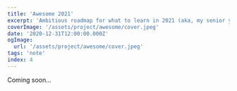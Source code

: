 ```yaml
---
title: 'Awesome 2021'
excerpt: 'Ambitious roadmap for what to learn in 2021 (aka, my senior year). I collected and organized open-source learning resources esp on back-end and ML.'
coverImage: '/assets/project/awesome/cover.jpeg'
date: '2020-12-31T12:00:00.000Z'
ogImage:
  url: '/assets/project/awesome/cover.jpeg'
tags: 'note'
index: 4
---
```


Coming soon...
